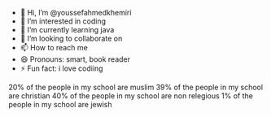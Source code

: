 - 👋 Hi, I’m @youssefahmedkhemiri
- 👀 I’m interested in coding
- 🌱 I’m currently learning java
- 💞️ I’m looking to collaborate on 
- 📫 How to reach me
- 😄 Pronouns: smart, book reader
- ⚡ Fun fact: i love codiing

<!---
youssefahmedkhemiri/youssefahmedkhemiri is a ✨ special ✨ repository because its `README.md` (this file) appears on your GitHub profile.
You can click the Preview link to take a look at your changes.
--->
20% of the people in my school are muslim
39% of the people in my school are christian
40% of the people in my school are non relegious
1% of the people in my school are jewish

